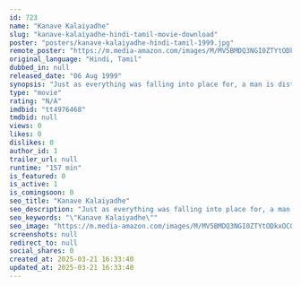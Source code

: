 ```yaml
---
id: 723
name: "Kanave Kalaiyadhe"
slug: "kanave-kalaiyadhe-hindi-tamil-movie-download"
poster: "posters/kanave-kalaiyadhe-hindi-tamil-1999.jpg"
remote_poster: "https://m.media-amazon.com/images/M/MV5BMDQ3NGI0ZTYtODkxOC00MWJiLTk0ZDQtYjAzN2U1NGY2NDliXkEyXkFqcGdeQXVyMTEzNzg0Mjkx._V1_SX300.jpg"
original_language: "Hindi, Tamil"
dubbed_in: null
released_date: "06 Aug 1999"
synopsis: "Just as everything was falling into place for, a man is distraught when the girl he loves dies in a blast. Fate plays yet another trick on him when he finds himself face to face with her lookalike."
type: "movie"
rating: "N/A"
imdbid: "tt4976468"
tmdbid: null
views: 0
likes: 0
dislikes: 0
author_id: 1
trailer_url: null
runtime: "157 min"
is_featured: 0
is_active: 1
is_comingsoon: 0
seo_title: "Kanave Kalaiyadhe"
seo_description: "Just as everything was falling into place for, a man is distraught when the girl he loves dies in a blast. Fate plays yet another trick on him when he finds himself face to face with her lookalike."
seo_keywords: "\"Kanave Kalaiyadhe\""
seo_image: "https://m.media-amazon.com/images/M/MV5BMDQ3NGI0ZTYtODkxOC00MWJiLTk0ZDQtYjAzN2U1NGY2NDliXkEyXkFqcGdeQXVyMTEzNzg0Mjkx._V1_SX300.jpg"
screenshots: null
redirect_to: null
social_shares: 0
created_at: 2025-03-21 16:33:40
updated_at: 2025-03-21 16:33:40
---
```


